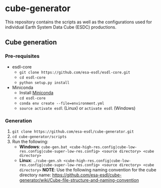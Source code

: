 # cube-generator

This repository contains the scripts as well as the configurations used for individual Earth System Data Cube (ESDC) productions. 

## Cube generation

### Pre-requisites

* esdl-core
  * `git clone https://github.com/esa-esdl/esdl-core.git`
  * `cd esdl-core`
  * `python setup.py install`
* Miniconda
  * Install [Miniconda](https://conda.io/miniconda.html)
  * `cd esdl-core`
  * `conda env create --file=environment.yml`
  * `source activate esdl` (Linux) or `activate esdl` (Windows)

### Generation

1. `git clone https://github.com/esa-esdl/cube-generator.git`
2. `cd cube-generator/scripts`
3. Run the following:
   * **Windows**: `cube-gen.bat <cube-high-res.config|cube-low-res.config|cube-super-low-res.config> <source directory> <cube directory>`
   * **Linux**: `./cube-gen.sh <cube-high-res.config|cube-low-res.config|cube-super-low-res.config> <source directory> <cube directory>`
   **NOTE**: Use the following naming convention for the cube directory name: https://github.com/esa-esdl/cube-generator/wiki/Cube-file-structure-and-naming-convention
